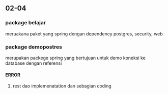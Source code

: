 ## 02-04

### package belajar
meruakana paket yang spring dengan dependency postgres, security, web

### package demopostres
merupakan packege spring yang bertujuan untuk demo koneksi ke database dengan referensi 
#### ERROR
1. rest dao implemenatation dan sebagian coding
